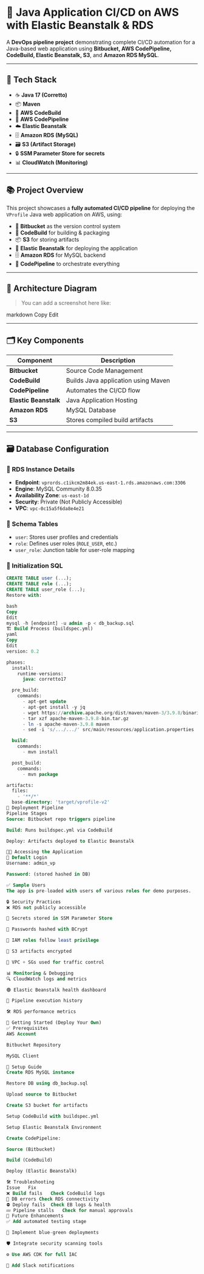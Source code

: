 # 🚀 Java Application CI/CD on AWS with Elastic Beanstalk & RDS

A **DevOps pipeline project** demonstrating complete CI/CD automation for a Java-based web application using **Bitbucket, AWS CodePipeline, CodeBuild, Elastic Beanstalk, S3**, and **Amazon RDS MySQL**.

---

## 🔧 Tech Stack

- ☕ **Java 17 (Corretto)**
- 📦 **Maven**
- 🧪 **AWS CodeBuild**
- 🔁 **AWS CodePipeline**
- ☁️ **Elastic Beanstalk**
- 🗄️ **Amazon RDS (MySQL)**
- 🗃️ **S3 (Artifact Storage)**
- 🔒 **SSM Parameter Store for secrets**
- 📊 **CloudWatch (Monitoring)**

---

## 📚 Project Overview

This project showcases a **fully automated CI/CD pipeline** for deploying the `VProfile` Java web application on AWS, using:

- 🧾 **Bitbucket** as the version control system
- 🧱 **CodeBuild** for building & packaging
- 📦 **S3** for storing artifacts
- 🚢 **Elastic Beanstalk** for deploying the application
- 🗄️ **Amazon RDS** for MySQL backend
- 🔁 **CodePipeline** to orchestrate everything

---

## 🧭 Architecture Diagram

> You can add a screenshot here like:

markdown
Copy
Edit

---

## 🗂️ Key Components

| Component           | Description                              |
|--------------------|------------------------------------------|
| **Bitbucket**       | Source Code Management                   |
| **CodeBuild**       | Builds Java application using Maven      |
| **CodePipeline**    | Automates the CI/CD flow                 |
| **Elastic Beanstalk** | Java Application Hosting              |
| **Amazon RDS**      | MySQL Database                           |
| **S3**              | Stores compiled build artifacts          |

---

## 🗃️ Database Configuration

### 🔧 RDS Instance Details

- **Endpoint**: `vprords.c1ikcm2m84ek.us-east-1.rds.amazonaws.com:3306`
- **Engine**: MySQL Community 8.0.35
- **Availability Zone**: `us-east-1d`
- **Security**: Private (Not Publicly Accessible)
- **VPC**: `vpc-0c15a5f6da8e4e21`

### 🧱 Schema Tables

- `user`: Stores user profiles and credentials
- `role`: Defines user roles (`ROLE_USER`, etc.)
- `user_role`: Junction table for user-role mapping

### 🧨 Initialization SQL

```sql
CREATE TABLE user (...);
CREATE TABLE role (...);
CREATE TABLE user_role (...);
Restore with:

bash
Copy
Edit
mysql -h [endpoint] -u admin -p < db_backup.sql
🏗️ Build Process (buildspec.yml)
yaml
Copy
Edit
version: 0.2

phases:
  install:
    runtime-versions:
      java: corretto17

  pre_build:
    commands:
      - apt-get update
      - apt-get install -y jq
      - wget https://archive.apache.org/dist/maven/maven-3/3.9.8/binaries/apache-maven-3.9.8-bin.tar.gz
      - tar xzf apache-maven-3.9.8-bin.tar.gz
      - ln -s apache-maven-3.9.8 maven
      - sed -i 's/.../.../' src/main/resources/application.properties

  build:
    commands:
      - mvn install

  post_build:
    commands:
      - mvn package

artifacts:
  files:
    - '**/*'
  base-directory: 'target/vprofile-v2'
🔁 Deployment Pipeline
Pipeline Stages
Source: Bitbucket repo triggers pipeline

Build: Runs buildspec.yml via CodeBuild

Deploy: Artifacts deployed to Elastic Beanstalk

🧑‍💻 Accessing the Application
🔐 Default Login
Username: admin_vp

Password: (stored hashed in DB)

✅ Sample Users
The app is pre-loaded with users of various roles for demo purposes.

🔒 Security Practices
❌ RDS not publicly accessible

🔐 Secrets stored in SSM Parameter Store

🔐 Passwords hashed with BCrypt

🔐 IAM roles follow least privilege

🔐 S3 artifacts encrypted

🔐 VPC + SGs used for traffic control

📊 Monitoring & Debugging
🔍 CloudWatch logs and metrics

🟢 Elastic Beanstalk health dashboard

🔁 Pipeline execution history

🛠️ RDS performance metrics

🚀 Getting Started (Deploy Your Own)
✅ Prerequisites
AWS Account

Bitbucket Repository

MySQL Client

🔧 Setup Guide
Create RDS MySQL instance

Restore DB using db_backup.sql

Upload source to Bitbucket

Create S3 bucket for artifacts

Setup CodeBuild with buildspec.yml

Setup Elastic Beanstalk Environment

Create CodePipeline:

Source (Bitbucket)

Build (CodeBuild)

Deploy (Elastic Beanstalk)

🛠️ Troubleshooting
Issue	Fix
❌ Build fails	Check CodeBuild logs
🔌 DB errors	Check RDS connectivity
⛔ Deploy fails	Check EB logs & health
💤 Pipeline stalls	Check for manual approvals
🚀 Future Enhancements
✅ Add automated testing stage

🔁 Implement blue-green deployments

🛡️ Integrate security scanning tools

⚙️ Use AWS CDK for full IAC

📢 Add Slack notifications